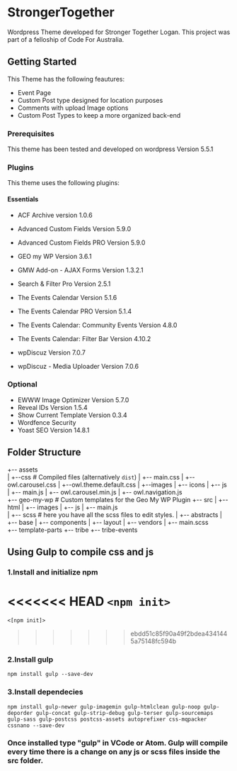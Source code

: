 # StrongerTogether

Wordpress Theme developed for Stronger Together Logan. This project was part of a felloship of Code For Australia.

## Getting Started

This Theme has the following feautures:

* Event Page
* Custom Post type designed for location purposes
* Comments with upload Image options
* Custom Post Types to keep a more organized back-end

### Prerequisites

This theme has been tested and developed on wordpress Version 5.5.1

### Plugins

This theme uses the following plugins:

#### Essentials
* ACF Archive version 1.0.6
* Advanced Custom Fields Version 5.9.0
* Advanced Custom Fields PRO Version 5.9.0

* GEO my WP Version 3.6.1
* GMW Add-on - AJAX Forms Version 1.3.2.1

* Search & Filter Pro Version 2.5.1

* The Events Calendar Version 5.1.6 
* The Events Calendar PRO Version 5.1.4
* The Events Calendar: Community Events Version 4.8.0
* The Events Calendar: Filter Bar Version 4.10.2

* wpDiscuz Version 7.0.7
* wpDiscuz - Media Uploader Version 7.0.6

### Optional
* EWWW Image Optimizer Version 5.7.0
* Reveal IDs Version 1.5.4
* Show Current Template Version 0.3.4
* Wordfence Security
* Yoast SEO Version 14.8.1

## Folder Structure

+-- assets                  
|    +--css                     # Compiled files (alternatively `dist`)
|        +-- main.css
|        +-- owl.carousel.css
|        +--owl.theme.default.css
|   +--images
|       +-- icons
|   +-- js
|       +-- main.js
|       +-- owl.carousel.min.js
|        +-- owl.navigation.js               
+-- geo-my-wp              # Custom templates for the Geo My WP Plugin
+-- src 
|    +-- html
|    +-- images
|    +-- js
|        +-- main.js  
|    +-- scss  # here you have all the scss files to edit styles.
|        +-- abstracts
|        +-- base
|        +-- components
|        +-- layout
|        +-- vendors
|        +-- main.scss   
+-- template-parts
+-- tribe
+-- tribe-events


## Using Gulp to compile css and js

### 1.Install and initialize npm

<<<<<<< HEAD
`<npm init>`
=======
`<[npm init]>`
>>>>>>> ebdd51c85f90a49f2bdea4341445a75148fc594b

### 2.Install gulp

`npm install gulp --save-dev`

### 3.Install dependecies

`npm install gulp-newer gulp-imagemin gulp-htmlclean gulp-noop gulp-deporder gulp-concat gulp-strip-debug gulp-terser gulp-sourcemaps gulp-sass gulp-postcss postcss-assets autoprefixer css-mqpacker cssnano --save-dev`

### Once installed type "gulp" in VCode or Atom. Gulp will compile every time there is a change on any js or scss files inside the src folder.
